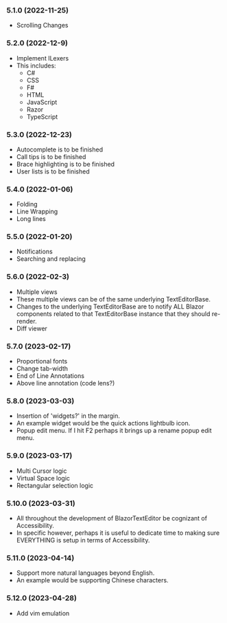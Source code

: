 ### 5.1.0 (2022-11-25)
- Scrolling Changes

### 5.2.0 (2022-12-9)
- Implement ILexers
- This includes:
    - C#
    - CSS
    - F#
    - HTML
    - JavaScript
    - Razor
    - TypeScript

### 5.3.0 (2022-12-23)
- Autocomplete is to be finished
- Call tips is to be finished
- Brace highlighting is to be finished
- User lists is to be finished

### 5.4.0 (2022-01-06)
- Folding
- Line Wrapping
- Long lines

### 5.5.0 (2022-01-20)
- Notifications
- Searching and replacing

### 5.6.0 (2022-02-3)
- Multiple views
- These multiple views can be of the same underlying TextEditorBase.
- Changes to the underlying TextEditorBase are to notify ALL Blazor components related to that TextEditorBase instance that they should re-render.
- Diff viewer

### 5.7.0 (2023-02-17)
- Proportional fonts
- Change tab-width
- End of Line Annotations
- Above line annotation (code lens?)

### 5.8.0 (2023-03-03)
- Insertion of 'widgets?' in the margin.
- An example widget would be the quick actions lightbulb icon.
- Popup edit menu. If I hit F2 perhaps it brings up a rename popup edit menu.

### 5.9.0 (2023-03-17)
- Multi Cursor logic
- Virtual Space logic
- Rectangular selection logic
    
### 5.10.0 (2023-03-31)
- All throughout the development of BlazorTextEditor be cognizant of Accessibility.
- In specific however, perhaps it is useful to dedicate time to making sure EVERYTHING is setup in terms of Accessibility.
    
### 5.11.0 (2023-04-14)
- Support more natural languages
    beyond English.
- An example would be supporting
    Chinese characters.

### 5.12.0 (2023-04-28)
- Add vim emulation
